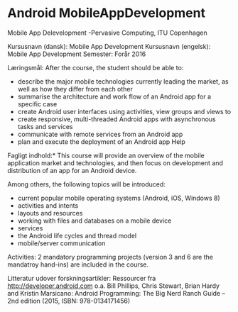 # Android MobileAppDevelopment
Mobile App Delevelopment -Pervasive Computing, ITU Copenhagen 

Kursusnavn (dansk):	Mobile App Development
Kursusnavn (engelsk):	Mobile App Development
Semester:	Forår 2016

Læringsmål:	After the course, the student should be able to:
- describe the major mobile technologies currently leading the market, as well as how they differ from each other
- summarise the architecture and work flow of an Android app for a specific case
- create Android user interfaces using activities, view groups and views to
- create responsive, multi-threaded Android apps with asynchronous tasks and services
- communicate with remote services from an Android app
- plan and execute the deployment of an Android app  Help

Fagligt indhold:*	This course will provide an overview of the mobile application market and technologies, 
and then focus on development and distribution of an app for an Android device.

Among others, the following topics will be introduced:
- current popular mobile operating systems (Android, iOS, Windows 8)
- activities and intents
- layouts and resources
- working with files and databases on a mobile device
- services
- the Android life cycles and thread model
- mobile/server communication

Activities:
2 mandatory programming projects (version 3 and 6 are the mandatroy hand-ins) are included in the course. 

Litteratur udover forskningsartikler:	Ressourcer fra http://developer.android.com o.a.
Bill Phillips, Chris Stewart, Brian Hardy and Kristin Marsicano: Android Programming: The Big Nerd Ranch Guide – 2nd edition (2015, ISBN: 978-0134171456)
